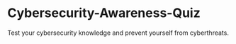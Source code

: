 # Cybersecurity-Awareness-Quiz
Test your cybersecurity knowledge and prevent yourself from cyberthreats.
